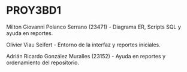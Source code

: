 # PROY3BD1

Milton Giovanni Polanco Serrano (23471) - Diagrama ER, Scripts SQL y ayuda en reportes.

Olivier Viau Seifert - Entorno de la interfaz y reportes iniciales.

Adrián Ricardo González Muralles (23152) - Ayuda en reportes y ordenamiento del repositorio.
